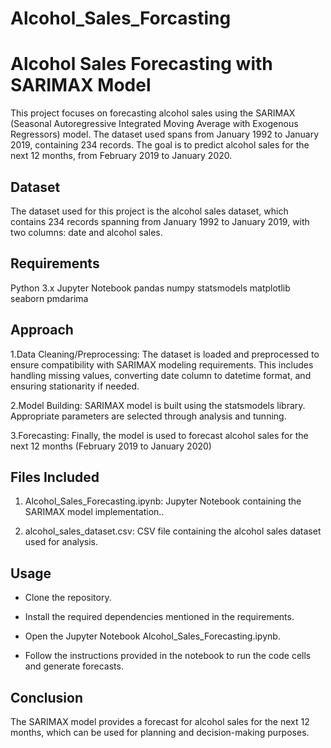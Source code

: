 # Alcohol_Sales_Forcasting

# Alcohol Sales Forecasting with SARIMAX Model

This project focuses on forecasting alcohol sales using the SARIMAX (Seasonal Autoregressive Integrated Moving Average with Exogenous Regressors) model. The dataset used spans from January 1992 to January 2019, containing 234 records. The goal is to predict alcohol sales for the next 12 months, from February 2019 to January 2020.

## Dataset

The dataset used for this project is the alcohol sales dataset, which contains 234 records spanning from January 1992 to January 2019, with two columns: date and alcohol sales.

## Requirements
Python 3.x
Jupyter Notebook
pandas
numpy
statsmodels
matplotlib
seaborn
pmdarima


## Approach
1.Data Cleaning/Preprocessing: The dataset is loaded and preprocessed to ensure compatibility with SARIMAX modeling requirements. 
This includes handling missing values, converting date column to datetime format, and ensuring stationarity if needed.

2.Model Building: SARIMAX model is built using the statsmodels library. Appropriate parameters are selected through analysis and tunning.

3.Forecasting: Finally, the model is used to forecast alcohol sales for the next 12 months (February 2019 to January 2020)


## Files Included

1. Alcohol_Sales_Forecasting.ipynb:  Jupyter Notebook containing the SARIMAX model implementation..

2. alcohol_sales_dataset.csv: CSV file containing the alcohol sales dataset used for analysis.
   

## Usage
- Clone the repository.

- Install the required dependencies mentioned in the requirements.

- Open the Jupyter Notebook Alcohol_Sales_Forecasting.ipynb.

- Follow the instructions provided in the notebook to run the code cells and generate forecasts.

## Conclusion
The SARIMAX model provides a forecast for alcohol sales for the next 12 months, which can be used for planning and decision-making purposes.
